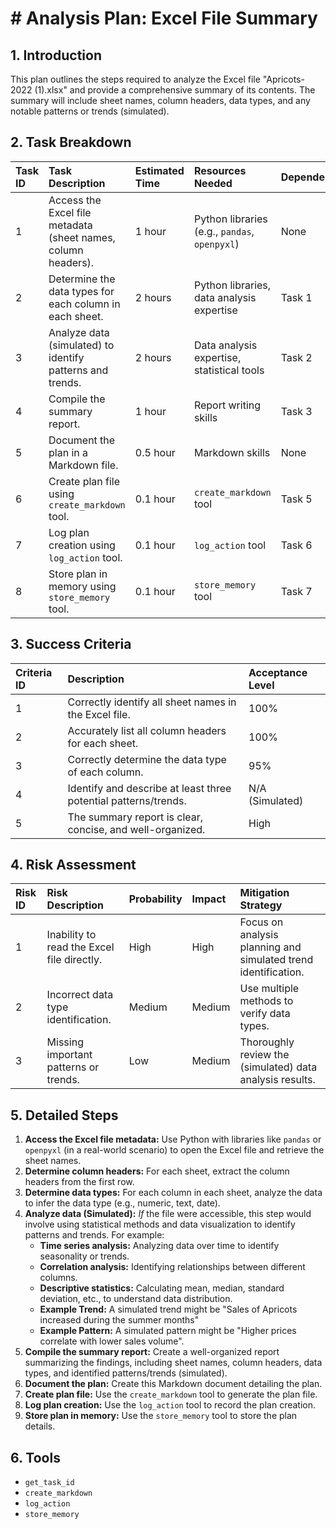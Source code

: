# # Analysis Plan: Excel File Summary

## 1. Introduction

This plan outlines the steps required to analyze the Excel file "Apricots-2022 (1).xlsx" and provide a comprehensive summary of its contents. The summary will include sheet names, column headers, data types, and any notable patterns or trends (simulated).

## 2. Task Breakdown

| Task ID | Task Description                                         | Estimated Time | Resources Needed | Dependencies | Status     |
| :------ | :------------------------------------------------------- | :------------- | :--------------- | :----------- | :--------- |
| 1       | Access the Excel file metadata (sheet names, column headers). | 1 hour         | Python libraries (e.g., `pandas`, `openpyxl`) | None         | To Do      |
| 2       | Determine the data types for each column in each sheet. | 2 hours        | Python libraries, data analysis expertise       | Task 1       | To Do      |
| 3       | Analyze data (simulated) to identify patterns and trends. | 2 hours        | Data analysis expertise, statistical tools     | Task 2       | To Do      |
| 4       | Compile the summary report.                              | 1 hour         | Report writing skills                        | Task 3       | To Do      |
| 5       | Document the plan in a Markdown file.                  | 0.5 hour       | Markdown skills                               | None         | To Do      |
| 6       | Create plan file using `create_markdown` tool.                | 0.1 hour       | `create_markdown` tool                          | Task 5         | To Do      |
| 7       | Log plan creation using `log_action` tool.               | 0.1 hour       | `log_action` tool                             | Task 6       | To Do      |
| 8       | Store plan in memory using `store_memory` tool.            | 0.1 hour       | `store_memory` tool                          | Task 7       | To Do      |

## 3. Success Criteria

| Criteria ID | Description                                                    | Acceptance Level |
| :---------- | :------------------------------------------------------------- | :--------------- |
| 1           | Correctly identify all sheet names in the Excel file.          | 100%             |
| 2           | Accurately list all column headers for each sheet.             | 100%             |
| 3           | Correctly determine the data type of each column.              | 95%              |
| 4           | Identify and describe at least three potential patterns/trends. | N/A (Simulated)  |
| 5           | The summary report is clear, concise, and well-organized.      | High             |

## 4. Risk Assessment

| Risk ID | Risk Description                                    | Probability | Impact | Mitigation Strategy                                     |
| :------ | :-------------------------------------------------- | :---------- | :----- | :------------------------------------------------------ |
| 1       | Inability to read the Excel file directly.          | High        | High   | Focus on analysis planning and simulated trend identification. |
| 2       | Incorrect data type identification.                 | Medium      | Medium | Use multiple methods to verify data types.              |
| 3       | Missing important patterns or trends.               | Low         | Medium | Thoroughly review the (simulated) data analysis results. |

## 5. Detailed Steps

1.  **Access the Excel file metadata:** Use Python with libraries like `pandas` or `openpyxl` (in a real-world scenario) to open the Excel file and retrieve the sheet names.
2.  **Determine column headers:** For each sheet, extract the column headers from the first row.
3.  **Determine data types:** For each column in each sheet, analyze the data to infer the data type (e.g., numeric, text, date).
4.  **Analyze data (Simulated):**  *If* the file were accessible, this step would involve using statistical methods and data visualization to identify patterns and trends. For example:
    *   **Time series analysis:**  Analyzing data over time to identify seasonality or trends.
    *   **Correlation analysis:** Identifying relationships between different columns.
    *   **Descriptive statistics:** Calculating mean, median, standard deviation, etc., to understand data distribution.
    *   **Example Trend:** A simulated trend might be "Sales of Apricots increased during the summer months"
    *   **Example Pattern:** A simulated pattern might be "Higher prices correlate with lower sales volume".
5.  **Compile the summary report:**  Create a well-organized report summarizing the findings, including sheet names, column headers, data types, and identified patterns/trends (simulated).
6.  **Document the plan:**  Create this Markdown document detailing the plan.
7.  **Create plan file:** Use the `create_markdown` tool to generate the plan file.
8.  **Log plan creation:** Use the `log_action` tool to record the plan creation.
9.  **Store plan in memory:** Use the `store_memory` tool to store the plan details.

## 6. Tools

*   `get_task_id`
*   `create_markdown`
*   `log_action`
*   `store_memory`